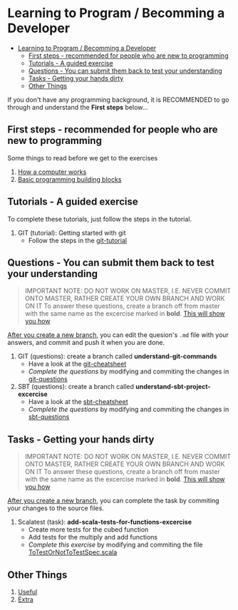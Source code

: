 # Learning to Program / Becomming a Developer

- [Learning to Program / Becomming a Developer](#learning-to-program--becomming-a-developer)
  - [First steps - recommended for people who are new to programming](#first-steps---recommended-for-people-who-are-new-to-programming)
  - [Tutorials - A guided exercise](#tutorials---a-guided-exercise)
  - [Questions - You can submit them back to test your understanding](#questions---you-can-submit-them-back-to-test-your-understanding)
  - [Tasks - Getting your hands dirty](#tasks---getting-your-hands-dirty)
  - [Other Things](#other-things)

If you don't have any programming background, it is RECOMMENDED to go through and understand the **First steps** below...

## First steps - recommended for people who are new to programming

Some things to read before we get to the exercises

1. [How a computer works](./1-getting-started-with-programming/1-How-a-computer-works.md)
1. [Basic programming building blocks](./1-getting-started-with-programming/2-Basic-programming-building-blocks.md)

## Tutorials - A guided exercise

To complete these tutorials, just follow the steps in the tutorial.

1. GIT (tutorial): Getting started with git
   - Follow the steps in the [git-tutorial](./tutorial/git-tutorial.md)

## Questions - You can submit them back to test your understanding

> IMPORTANT NOTE: DO NOT WORK ON MASTER, I.E. NEVER COMMIT ONTO MASTER, RATHER CREATE YOUR OWN BRANCH AND WORK ON IT
> To answer these questions, create a branch off from master with the same name as the excercise marked in **bold**. [This will show you how](./cheatsheets/git.md#Create-a-branch)

[After you create a new branch](./cheatsheets/git.md#Create-a-branch), you can edit the quesion's `.md` file with your answers, and commit and push it when you are done.

1. GIT (questions): create a branch called **understand-git-commands**
   - Have a look at the [git-cheatsheet](./cheatsheets/git.md)
   - _Complete the questions_ by modifying and commiting the changes in [git-questions](./questions/understand-git-commands-questions.md)
1. SBT (questions): create a branch called **understand-sbt-project-excercise**
   - Have a look at the [sbt-cheatsheet](./cheatsheets/sbt.md)
   - _Complete the questions_ by modifying and commiting the changes in [sbt-questions](./questions/understand-sbt-project-excercise.md)

## Tasks - Getting your hands dirty

> IMPORTANT NOTE: DO NOT WORK ON MASTER, I.E. NEVER COMMIT ONTO MASTER, RATHER CREATE YOUR OWN BRANCH AND WORK ON IT
> To answer these questions, create a branch off from master with the same name as the excercise marked in **bold**. [This will show you how](./cheatsheets/git.md#Create-a-branch)

[After you create a new branch](./cheatsheets/git.md#Create-a-branch), you can complete the task by commiting your changes to the source files.

1. Scalatest (task): **add-scala-tests-for-functions-excercise**
   - Create more tests for the cubed function
   - Add tests for the multiply and add functions
   - _Complete this exercise_ by modifying and commiting the file [ToTestOrNotToTestSpec.scala](../src/test/scala/ToTestOrNotToTestSpec.scala)

## Other Things

1. [Useful](./USEFUL.md)
2. [Extra](./EXTRA.md)
